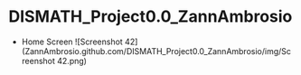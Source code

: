 # DISMATH_Project0.0_ZannAmbrosio

- Home Screen
 ![Screenshot 42](ZannAmbrosio.github.com/DISMATH_Project0.0_ZannAmbrosio/img/Screenshot 42.png)
